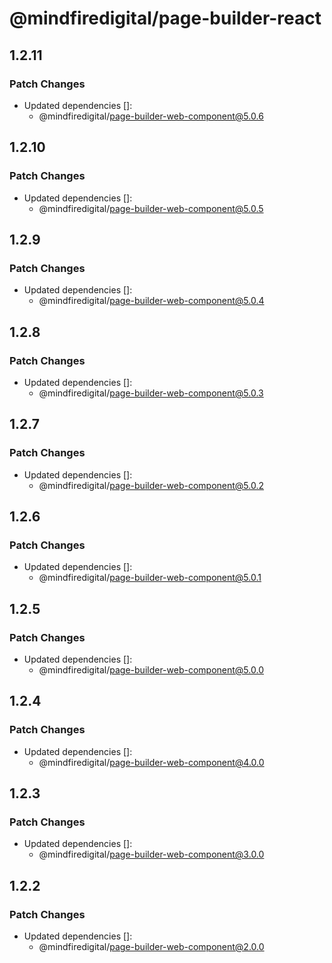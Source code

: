 # @mindfiredigital/page-builder-react

## 1.2.11

### Patch Changes

- Updated dependencies []:
  - @mindfiredigital/page-builder-web-component@5.0.6

## 1.2.10

### Patch Changes

- Updated dependencies []:
  - @mindfiredigital/page-builder-web-component@5.0.5

## 1.2.9

### Patch Changes

- Updated dependencies []:
  - @mindfiredigital/page-builder-web-component@5.0.4

## 1.2.8

### Patch Changes

- Updated dependencies []:
  - @mindfiredigital/page-builder-web-component@5.0.3

## 1.2.7

### Patch Changes

- Updated dependencies []:
  - @mindfiredigital/page-builder-web-component@5.0.2

## 1.2.6

### Patch Changes

- Updated dependencies []:
  - @mindfiredigital/page-builder-web-component@5.0.1

## 1.2.5

### Patch Changes

- Updated dependencies []:
  - @mindfiredigital/page-builder-web-component@5.0.0

## 1.2.4

### Patch Changes

- Updated dependencies []:
  - @mindfiredigital/page-builder-web-component@4.0.0

## 1.2.3

### Patch Changes

- Updated dependencies []:
  - @mindfiredigital/page-builder-web-component@3.0.0

## 1.2.2

### Patch Changes

- Updated dependencies []:
  - @mindfiredigital/page-builder-web-component@2.0.0
